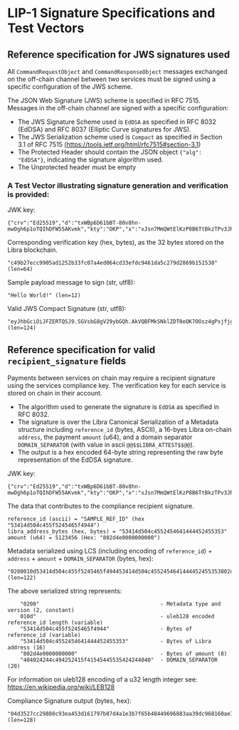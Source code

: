 # LIP-1 Signature Specifications and Test Vectors


## Reference specification for JWS signatures used

All `CommandRequestObject` and `CommandResponseObject` messages exchanged on the off-chain channel between two services must be signed using a specific configuration of the JWS scheme.

The JSON Web Signature (JWS) scheme is specified in RFC 7515. Messages in the off-chain channel are signed with a specific configuration:

* The JWS Signature Scheme used is `EdDSA` as specified in RFC 8032 (EdDSA) and RFC 8037 (Elliptic Curve signatures for JWS).
* The JWS Serialization scheme used is `Compact` as specified in Section 3.1 of RFC 7515 (https://tools.ietf.org/html/rfc7515#section-3.1)
* The Protected Header should contain the JSON object `{"alg": "EdDSA"}`, indicating the signature algorithm used.
* The Unprotected header must be empty

### A Test Vector illustrating signature generation and verification is provided:

JWK key:

    {"crv":"Ed25519","d":"txWBp6D61bBT-80v8hn-mwOgh6p1oTQIhDFW55AKvmk","kty":"OKP","x":"xJsn7MmQWtElKzP8B6TtBkzTPv3JRh2lwnnShpsVFTg"}

Corresponding verification key (hex, bytes), as the 32 bytes stored on the Libra blockchain.

    "c49b27ecc9905ad1252b33fc07a4ed064cd33efdc9461da5c279d2869b151538" (len=64)

Sample payload message to sign (str, utf8):

    "Hello World!" (len=12)

Valid JWS Compact Signature (str, utf8):

    "eyJhbGciOiJFZERTQSJ9.SGVsbG8gV29ybGQh.AkVQBFMkSNklZDT0eOK7OOsz4gPsjfjgJXZujH5TGGYgfBulTS2kdJkwJX7UpLcfKoqGNE5G_WYBwDV8X01fDg" (len=124)

## Reference specification for valid `recipient_signature` fields

Payments between services on chain may require a recipient signature using the services compliance key. The verification key for each service is stored on chain in their account.

* The algorithm used to generate the signature is `EdDSA` as specified in RFC 8032.
* The signature is over the Libra Canonical Serialization of a Metadata structure including `reference_id` (bytes, ASCII), a 16-byes Libra on-chain `address`, the payment `amount` (u64), and a domain separator `DOMAIN_SEPARATOR` (with value in ascii `@@$$LIBRA_ATTEST$$@@`).
* The output is a hex encoded 64-byte string representing the raw byte representation of the EdDSA signature.

JWK key:

    {"crv":"Ed25519","d":"txWBp6D61bBT-80v8hn-mwOgh6p1oTQIhDFW55AKvmk","kty":"OKP","x":"xJsn7MmQWtElKzP8B6TtBkzTPv3JRh2lwnnShpsVFTg"}

The data that contributes to the compliance recipient signature.

    reference_id (ascii) = "SAMPLE_REF_ID" (hex "53414d504c455f5245465f4944")
    libra_address_bytes (hex, bytes) = "53414d504c4552454641444452455353"
    amount (u64) = 5123456 (Hex: "802d4e0000000000")

Metadata serialized using  LCS (including encoding of `reference_id`) + `address` + `amount` + `DOMAIN_SEPARATOR` (bytes, hex):

    "0200010d53414d504c455f5245465f494453414d504c4552454641444452455353802d4e0000000000404024244c494252415f41545445535424244040" (len=122)

The above serialized string represents:

        "0200"                                      - Metadata type and version (2, constant)
        010d"                                       - uleb128 encoded reference_id length (variable)
        "53414d504c455f5245465f4944"                - Bytes of reference_id (variable)
        "53414d504c4552454641444452455353"          - Bytes of Libra address (16)
        "802d4e0000000000"                          - Bytes of amount (8)
        "404024244c494252415f41545445535424244040"  - DOMAIN_SEPARATOR (20)

For information on uleb128 encoding of a u32 length integer see: https://en.wikipedia.org/wiki/LEB128

Compliance Signature output (bytes, hex):

    "04d3527cc29880c93ea453d161797b87d4a1e3b7f65b48449696883aa39dc968160ae77c9abeea741384a6b1afe64d58f7e3722c212dd3d7f8ae83518812f60f" (len=128)
